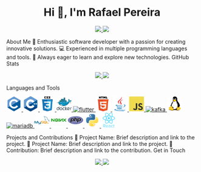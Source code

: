 <h1 align="center">Hi 👋, I'm Rafael Pereira</h1>
<p align="center">
  <a href="mailto:rafaelpereira0808@gmail.com">
    <img src="https://img.shields.io/badge/Email-rafaelpereira0808%40gmail.com-informational?style=flat&logo=gmail&color=red" />
  </a>
  <a href="https://github.com/RafaelPereira014">
    <img src="https://img.shields.io/badge/GitHub-RafaelPereira014-informational?style=flat&logo=github&color=black" />
  </a>
</p>
About Me
🌟 Enthusiastic software developer with a passion for creating innovative solutions.
💻 Experienced in multiple programming languages and tools.
🚀 Always eager to learn and explore new technologies.
GitHub Stats
<p align="center">
  <a href="https://github.com/RafaelPereira014">
    <img height="180em" src="https://github-readme-stats-sigma-five.vercel.app/api?username=RafaelPereira014&theme=tokyonight&show_icons=true" />
    <img height="180em" src="https://github-readme-stats-sigma-five.vercel.app/api/top-langs/?username=RafaelPereira014&theme=tokyonight&layout=compact" />
  </a>
</p>
Languages and Tools
<p align="left">
  <a href="https://www.cprogramming.com/" target="_blank" rel="noreferrer">
    <img src="https://raw.githubusercontent.com/devicons/devicon/master/icons/c/c-original.svg" alt="c" width="40" height="40"/>
  </a> 
  <a href="https://www.w3schools.com/cpp/" target="_blank" rel="noreferrer">
    <img src="https://raw.githubusercontent.com/devicons/devicon/master/icons/cplusplus/cplusplus-original.svg" alt="cplusplus" width="40" height="40"/>
  </a> 
  <a href="https://www.w3schools.com/css/" target="_blank" rel="noreferrer">
    <img src="https://raw.githubusercontent.com/devicons/devicon/master/icons/css3/css3-original-wordmark.svg" alt="css3" width="40" height="40"/>
  </a> 
  <a href="https://www.docker.com/" target="_blank" rel="noreferrer">
    <img src="https://raw.githubusercontent.com/devicons/devicon/master/icons/docker/docker-original-wordmark.svg" alt="docker" width="40" height="40"/>
  </a> 
  <a href="https://flutter.dev" target="_blank" rel="noreferrer">
    <img src="https://www.vectorlogo.zone/logos/flutterio/flutterio-icon.svg" alt="flutter" width="40" height="40"/>
  </a> 
  <a href="https://www.w3.org/html/" target="_blank" rel="noreferrer">
    <img src="https://raw.githubusercontent.com/devicons/devicon/master/icons/html5/html5-original-wordmark.svg" alt="html5" width="40" height="40"/>
  </a> 
  <a href="https://www.java.com" target="_blank" rel="noreferrer">
    <img src="https://raw.githubusercontent.com/devicons/devicon/master/icons/java/java-original.svg" alt="java" width="40" height="40"/>
  </a> 
  <a href="https://developer.mozilla.org/en-US/docs/Web/JavaScript" target="_blank" rel="noreferrer">
    <img src="https://raw.githubusercontent.com/devicons/devicon/master/icons/javascript/javascript-original.svg" alt="javascript" width="40" height="40"/>
  </a> 
  <a href="https://kafka.apache.org/" target="_blank" rel="noreferrer">
    <img src="https://www.vectorlogo.zone/logos/apache_kafka/apache_kafka-icon.svg" alt="kafka" width="40" height="40"/>
  </a> 
  <a href="https://www.linux.org/" target="_blank" rel="noreferrer">
    <img src="https://raw.githubusercontent.com/devicons/devicon/master/icons/linux/linux-original.svg" alt="linux" width="40" height="40"/>
  </a> 
  <a href="https://mariadb.org/" target="_blank" rel="noreferrer">
    <img src="https://www.vectorlogo.zone/logos/mariadb/mariadb-icon.svg" alt="mariadb" width="40" height="40"/>
  </a> 
  <a href="https://www.mysql.com/" target="_blank" rel="noreferrer">
    <img src="https://raw.githubusercontent.com/devicons/devicon/master/icons/mysql/mysql-original-wordmark.svg" alt="mysql" width="40" height="40"/>
  </a> 
  <a href="https://www.nginx.com" target="_blank" rel="noreferrer">
    <img src="https://raw.githubusercontent.com/devicons/devicon/master/icons/nginx/nginx-original.svg" alt="nginx" width="40" height="40"/>
  </a> 
  <a href="https://www.php.net" target="_blank" rel="noreferrer">
    <img src="https://raw.githubusercontent.com/devicons/devicon/master/icons/php/php-original.svg" alt="php" width="40" height="40"/>
  </a> 
  <a href="https://www.python.org" target="_blank" rel="noreferrer">
    <img src="https://raw.githubusercontent.com/devicons/devicon/master/icons/python/python-original.svg" alt="python" width="40" height="40"/>
  </a> 
  <a href="https://reactjs.org/" target="_blank" rel="noreferrer">
    <img src="https://raw.githubusercontent.com/devicons/devicon/master/icons/react/react-original-wordmark.svg" alt="react" width="40" height="40"/>
  </a> 
</p>
Projects and Contributions
🚧 Project Name: Brief description and link to the project.
🚀 Project Name: Brief description and link to the project.
🌟 Contribution: Brief description and link to the contribution.
Get in Touch
<p align="center">
  <a href="mailto:rafaelpereira0808@gmail.com">
    <img src="https://img.shields.io/badge/Email-rafaelpereira0808%40gmail.com-informational?style=flat&logo=gmail&color=red" />
  </a>
  <a href="https://github.com/RafaelPereira014">
    <img src="https://img.shields.io/badge/GitHub-RafaelPereira014-informational?style=flat&logo=github&color=black" />
  </a>
</p>
